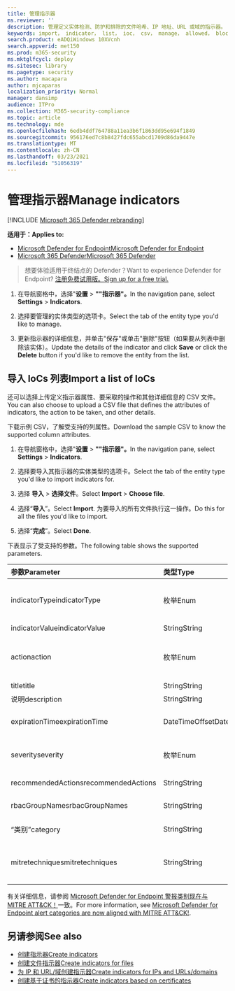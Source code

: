 ```yaml
---
title: 管理指示器
ms.reviewer: ''
description: 管理定义实体检测、防护和排除的文件哈希、IP 地址、URL 或域的指示器。
keywords: import， indicator， list， ioc， csv， manage， allowed， blocked， clean， malicious， file hash， ip address， urls， domain
search.product: eADQiWindows 10XVcnh
search.appverid: met150
ms.prod: m365-security
ms.mktglfcycl: deploy
ms.sitesec: library
ms.pagetype: security
ms.author: macapara
author: mjcaparas
localization_priority: Normal
manager: dansimp
audience: ITPro
ms.collection: M365-security-compliance
ms.topic: article
ms.technology: mde
ms.openlocfilehash: 6edb4ddf764788a11ea3b6f1863dd95e694f1849
ms.sourcegitcommit: 956176ed7c8b8427fdc655abcd1709d86da9447e
ms.translationtype: MT
ms.contentlocale: zh-CN
ms.lasthandoff: 03/23/2021
ms.locfileid: "51056319"
---
```

# <a name="manage-indicators"></a><span data-ttu-id="d88a6-104">管理指示器</span><span class="sxs-lookup"><span data-stu-id="d88a6-104">Manage indicators</span></span>

[!INCLUDE [Microsoft 365 Defender rebranding](../../includes/microsoft-defender.md)]


<span data-ttu-id="d88a6-105">**适用于：**</span><span class="sxs-lookup"><span data-stu-id="d88a6-105">**Applies to:**</span></span>
- [<span data-ttu-id="d88a6-106">Microsoft Defender for Endpoint</span><span class="sxs-lookup"><span data-stu-id="d88a6-106">Microsoft Defender for Endpoint</span></span>](https://go.microsoft.com/fwlink/p/?linkid=2146631)
- [<span data-ttu-id="d88a6-107">Microsoft 365 Defender</span><span class="sxs-lookup"><span data-stu-id="d88a6-107">Microsoft 365 Defender</span></span>](https://go.microsoft.com/fwlink/?linkid=2118804)


><span data-ttu-id="d88a6-108">想要体验适用于终结点的 Defender？</span><span class="sxs-lookup"><span data-stu-id="d88a6-108">Want to experience Defender for Endpoint?</span></span> [<span data-ttu-id="d88a6-109">注册免费试用版。</span><span class="sxs-lookup"><span data-stu-id="d88a6-109">Sign up for a free trial.</span></span>](https://www.microsoft.com/en-us/WindowsForBusiness/windows-atp?ocid=docs-wdatp-automationexclusionlist-abovefoldlink)


1. <span data-ttu-id="d88a6-110">在导航窗格中，选择"**设置**  >  **""指示器"。**</span><span class="sxs-lookup"><span data-stu-id="d88a6-110">In the navigation pane, select **Settings** > **Indicators**.</span></span>

2. <span data-ttu-id="d88a6-111">选择要管理的实体类型的选项卡。</span><span class="sxs-lookup"><span data-stu-id="d88a6-111">Select the tab of the entity type you'd like to manage.</span></span>  

3. <span data-ttu-id="d88a6-112">更新指示器的详细信息，并单击"保存"或单击"删除"按钮（如果要从列表中删除该实体）。</span><span class="sxs-lookup"><span data-stu-id="d88a6-112">Update the details of the indicator and click **Save** or click the **Delete** button if you'd like to remove the entity from the list.</span></span>

## <a name="import-a-list-of-iocs"></a><span data-ttu-id="d88a6-113">导入 IoCs 列表</span><span class="sxs-lookup"><span data-stu-id="d88a6-113">Import a list of IoCs</span></span>

<span data-ttu-id="d88a6-114">还可以选择上传定义指示器属性、要采取的操作和其他详细信息的 CSV 文件。</span><span class="sxs-lookup"><span data-stu-id="d88a6-114">You can also choose to upload a CSV file that defines the attributes of indicators, the action to be taken, and other details.</span></span>

<span data-ttu-id="d88a6-115">下载示例 CSV，了解受支持的列属性。</span><span class="sxs-lookup"><span data-stu-id="d88a6-115">Download the sample CSV to know the supported column attributes.</span></span>

1. <span data-ttu-id="d88a6-116">在导航窗格中，选择"**设置**  >  **""指示器"。**</span><span class="sxs-lookup"><span data-stu-id="d88a6-116">In the navigation pane, select **Settings** > **Indicators**.</span></span>

2. <span data-ttu-id="d88a6-117">选择要导入其指示器的实体类型的选项卡。</span><span class="sxs-lookup"><span data-stu-id="d88a6-117">Select the tab of the entity type you'd like to import indicators for.</span></span>

3. <span data-ttu-id="d88a6-118">选择 **导入**  >  **选择文件**。</span><span class="sxs-lookup"><span data-stu-id="d88a6-118">Select **Import** > **Choose file**.</span></span> 

4. <span data-ttu-id="d88a6-119">选择“**导入**”。</span><span class="sxs-lookup"><span data-stu-id="d88a6-119">Select **Import**.</span></span> <span data-ttu-id="d88a6-120">为要导入的所有文件执行这一操作。</span><span class="sxs-lookup"><span data-stu-id="d88a6-120">Do this for all the files you'd like to import.</span></span> 

5. <span data-ttu-id="d88a6-121">选择“**完成**”。</span><span class="sxs-lookup"><span data-stu-id="d88a6-121">Select **Done**.</span></span>

<span data-ttu-id="d88a6-122">下表显示了受支持的参数。</span><span class="sxs-lookup"><span data-stu-id="d88a6-122">The following table shows the supported parameters.</span></span>

<span data-ttu-id="d88a6-123">参数</span><span class="sxs-lookup"><span data-stu-id="d88a6-123">Parameter</span></span> | <span data-ttu-id="d88a6-124">类型</span><span class="sxs-lookup"><span data-stu-id="d88a6-124">Type</span></span>    |   <span data-ttu-id="d88a6-125">说明</span><span class="sxs-lookup"><span data-stu-id="d88a6-125">Description</span></span>
:---|:---|:---
<span data-ttu-id="d88a6-126">indicatorType</span><span class="sxs-lookup"><span data-stu-id="d88a6-126">indicatorType</span></span> | <span data-ttu-id="d88a6-127">枚举</span><span class="sxs-lookup"><span data-stu-id="d88a6-127">Enum</span></span> | <span data-ttu-id="d88a6-128">指示器的类型。</span><span class="sxs-lookup"><span data-stu-id="d88a6-128">Type of the indicator.</span></span> <span data-ttu-id="d88a6-129">可能的值是："FileSha1"、"FileSha256"、"IpAddress"、"DomainName"和"Url"。</span><span class="sxs-lookup"><span data-stu-id="d88a6-129">Possible values are: "FileSha1", "FileSha256", "IpAddress", "DomainName" and "Url".</span></span> <span data-ttu-id="d88a6-130">**必需**</span><span class="sxs-lookup"><span data-stu-id="d88a6-130">**Required**</span></span>
<span data-ttu-id="d88a6-131">indicatorValue</span><span class="sxs-lookup"><span data-stu-id="d88a6-131">indicatorValue</span></span> | <span data-ttu-id="d88a6-132">String</span><span class="sxs-lookup"><span data-stu-id="d88a6-132">String</span></span> | <span data-ttu-id="d88a6-133">Indicator [实体的](ti-indicator.md) 标识。</span><span class="sxs-lookup"><span data-stu-id="d88a6-133">Identity of the [Indicator](ti-indicator.md) entity.</span></span> <span data-ttu-id="d88a6-134">**必需**</span><span class="sxs-lookup"><span data-stu-id="d88a6-134">**Required**</span></span>
<span data-ttu-id="d88a6-135">action</span><span class="sxs-lookup"><span data-stu-id="d88a6-135">action</span></span> | <span data-ttu-id="d88a6-136">枚举</span><span class="sxs-lookup"><span data-stu-id="d88a6-136">Enum</span></span> | <span data-ttu-id="d88a6-137">如果在组织中发现指示器，将采取的操作。</span><span class="sxs-lookup"><span data-stu-id="d88a6-137">The action that will be taken if the indicator will be discovered in the organization.</span></span> <span data-ttu-id="d88a6-138">可能的值是："Alert"、"AlertAndBlock"和"Allowed"。</span><span class="sxs-lookup"><span data-stu-id="d88a6-138">Possible values are: "Alert", "AlertAndBlock", and "Allowed".</span></span> <span data-ttu-id="d88a6-139">**必需**</span><span class="sxs-lookup"><span data-stu-id="d88a6-139">**Required**</span></span>
<span data-ttu-id="d88a6-140">title</span><span class="sxs-lookup"><span data-stu-id="d88a6-140">title</span></span> | <span data-ttu-id="d88a6-141">String</span><span class="sxs-lookup"><span data-stu-id="d88a6-141">String</span></span> | <span data-ttu-id="d88a6-142">指示器警报标题。</span><span class="sxs-lookup"><span data-stu-id="d88a6-142">Indicator alert title.</span></span> <span data-ttu-id="d88a6-143">**必需**</span><span class="sxs-lookup"><span data-stu-id="d88a6-143">**Required**</span></span>
<span data-ttu-id="d88a6-144">说明</span><span class="sxs-lookup"><span data-stu-id="d88a6-144">description</span></span> | <span data-ttu-id="d88a6-145">String</span><span class="sxs-lookup"><span data-stu-id="d88a6-145">String</span></span> |  <span data-ttu-id="d88a6-146">指示器的说明。</span><span class="sxs-lookup"><span data-stu-id="d88a6-146">Description of the indicator.</span></span> <span data-ttu-id="d88a6-147">**必需**</span><span class="sxs-lookup"><span data-stu-id="d88a6-147">**Required**</span></span>
<span data-ttu-id="d88a6-148">expirationTime</span><span class="sxs-lookup"><span data-stu-id="d88a6-148">expirationTime</span></span> | <span data-ttu-id="d88a6-149">DateTimeOffset</span><span class="sxs-lookup"><span data-stu-id="d88a6-149">DateTimeOffset</span></span> | <span data-ttu-id="d88a6-150">指示器的过期时间，格式为 YYYY-MM-DDTHH：MM：SS.0Z。</span><span class="sxs-lookup"><span data-stu-id="d88a6-150">The expiration time of the indicator in the following format YYYY-MM-DDTHH:MM:SS.0Z.</span></span> <span data-ttu-id="d88a6-151">**可选**</span><span class="sxs-lookup"><span data-stu-id="d88a6-151">**Optional**</span></span>
<span data-ttu-id="d88a6-152">severity</span><span class="sxs-lookup"><span data-stu-id="d88a6-152">severity</span></span> | <span data-ttu-id="d88a6-153">枚举</span><span class="sxs-lookup"><span data-stu-id="d88a6-153">Enum</span></span> | <span data-ttu-id="d88a6-154">指示器的严重性。</span><span class="sxs-lookup"><span data-stu-id="d88a6-154">The severity of the indicator.</span></span> <span data-ttu-id="d88a6-155">可能的值包括："Informational"、"Low"、"Medium"和"High"。</span><span class="sxs-lookup"><span data-stu-id="d88a6-155">Possible values are: "Informational", "Low", "Medium" and "High".</span></span> <span data-ttu-id="d88a6-156">**可选**</span><span class="sxs-lookup"><span data-stu-id="d88a6-156">**Optional**</span></span>
<span data-ttu-id="d88a6-157">recommendedActions</span><span class="sxs-lookup"><span data-stu-id="d88a6-157">recommendedActions</span></span> | <span data-ttu-id="d88a6-158">String</span><span class="sxs-lookup"><span data-stu-id="d88a6-158">String</span></span> | <span data-ttu-id="d88a6-159">TI 指示器警报建议操作。</span><span class="sxs-lookup"><span data-stu-id="d88a6-159">TI indicator alert recommended actions.</span></span> <span data-ttu-id="d88a6-160">**可选**</span><span class="sxs-lookup"><span data-stu-id="d88a6-160">**Optional**</span></span>
<span data-ttu-id="d88a6-161">rbacGroupNames</span><span class="sxs-lookup"><span data-stu-id="d88a6-161">rbacGroupNames</span></span> | <span data-ttu-id="d88a6-162">String</span><span class="sxs-lookup"><span data-stu-id="d88a6-162">String</span></span> | <span data-ttu-id="d88a6-163">将应用指示器的 RBAC 组名称的逗号分隔列表。</span><span class="sxs-lookup"><span data-stu-id="d88a6-163">Comma-separated list of RBAC group names the indicator would be applied to.</span></span> <span data-ttu-id="d88a6-164">**可选**</span><span class="sxs-lookup"><span data-stu-id="d88a6-164">**Optional**</span></span>
<span data-ttu-id="d88a6-165">“类别”</span><span class="sxs-lookup"><span data-stu-id="d88a6-165">category</span></span> | <span data-ttu-id="d88a6-166">String</span><span class="sxs-lookup"><span data-stu-id="d88a6-166">String</span></span> | <span data-ttu-id="d88a6-167">警报的类别。</span><span class="sxs-lookup"><span data-stu-id="d88a6-167">Category of the alert.</span></span> <span data-ttu-id="d88a6-168">示例包括：执行和凭据访问。</span><span class="sxs-lookup"><span data-stu-id="d88a6-168">Examples include: Execution and credential access.</span></span> <span data-ttu-id="d88a6-169">**可选**</span><span class="sxs-lookup"><span data-stu-id="d88a6-169">**Optional**</span></span>
<span data-ttu-id="d88a6-170">mitretechniques</span><span class="sxs-lookup"><span data-stu-id="d88a6-170">mitretechniques</span></span>| <span data-ttu-id="d88a6-171">String</span><span class="sxs-lookup"><span data-stu-id="d88a6-171">String</span></span> | <span data-ttu-id="d88a6-172">MITRE 技术代码/id (逗号分隔) 。</span><span class="sxs-lookup"><span data-stu-id="d88a6-172">MITRE techniques code/id (comma separated).</span></span> <span data-ttu-id="d88a6-173">有关详细信息，请参阅企业 [策略](https://attack.mitre.org/tactics/enterprise/)。</span><span class="sxs-lookup"><span data-stu-id="d88a6-173">For more information, see [Enterprise tactics](https://attack.mitre.org/tactics/enterprise/).</span></span> <span data-ttu-id="d88a6-174">**可选** 建议在 MITRE 技术时在类别中添加值。</span><span class="sxs-lookup"><span data-stu-id="d88a6-174">**Optional** It is recommended to add a value in category when a MITRE technique.</span></span>

<span data-ttu-id="d88a6-175">有关详细信息，请参阅 [Microsoft Defender for Endpoint 警报类别现在与 MITRE ATT&CK！](https://techcommunity.microsoft.com/t5/microsoft-defender-for-endpoint/microsoft-defender-atp-alert-categories-are-now-aligned-with/ba-p/732748)一致。</span><span class="sxs-lookup"><span data-stu-id="d88a6-175">For more information, see [Microsoft Defender for Endpoint alert categories are now aligned with MITRE ATT&CK!](https://techcommunity.microsoft.com/t5/microsoft-defender-for-endpoint/microsoft-defender-atp-alert-categories-are-now-aligned-with/ba-p/732748).</span></span>


## <a name="see-also"></a><span data-ttu-id="d88a6-176">另请参阅</span><span class="sxs-lookup"><span data-stu-id="d88a6-176">See also</span></span>
- [<span data-ttu-id="d88a6-177">创建指示器</span><span class="sxs-lookup"><span data-stu-id="d88a6-177">Create indicators</span></span>](manage-indicators.md)
- [<span data-ttu-id="d88a6-178">创建文件指示器</span><span class="sxs-lookup"><span data-stu-id="d88a6-178">Create indicators for files</span></span>](indicator-file.md)
- [<span data-ttu-id="d88a6-179">为 IP 和 URL/域创建指示器</span><span class="sxs-lookup"><span data-stu-id="d88a6-179">Create indicators for IPs and URLs/domains</span></span>](indicator-ip-domain.md)
- [<span data-ttu-id="d88a6-180">创建基于证书的指示器</span><span class="sxs-lookup"><span data-stu-id="d88a6-180">Create indicators based on certificates</span></span>](indicator-certificates.md)

